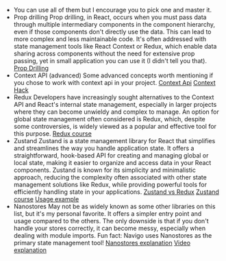 * You can use all of them but I encourage you to pick one and master it.
* Prop drilling
	Prop drilling, in React, occurs when you must pass data through multiple intermediary components in the component hierarchy, even if those components don't directly use the data. This can lead to more complex and less maintainable code. It's often addressed with state management tools like React Context or Redux, which enable data sharing across components without the need for extensive prop passing, yet in small application you can use it (I didn't tell you that).
	[Prop Drilling](https://www.youtube.com/watch?v=QLO64jkGkRg)
* Context API (advanced)
	Some advanced concepts worth mentioning if you chose to work with context api in your project.
	[Context Api](https://www.youtube.com/watch?v=t9WmZFnE6Hg)
	[Context Hack](https://www.youtube.com/watch?v=I7dwJxGuGYQ)
* Redux
	Developers have increasingly sought alternatives to the Context API and React's internal state management, especially in larger projects where they can become unwieldy and complex to manage. An option for global state management often considered is Redux, which, despite some controversies, is widely viewed as a popular and effective tool for this purpose.
	[Redux course](https://www.youtube.com/watch?v=zrs7u6bdbUw)
* Zustand
	Zustand is a state management library for React that simplifies and streamlines the way you handle application state. It offers a straightforward, hook-based API for creating and managing global or local state, making it easier to organize and access data in your React components. Zustand is known for its simplicity and minimalistic approach, reducing the complexity often associated with other state management solutions like Redux, while providing powerful tools for efficiently handling state in your applications.
	[Zustand vs Redux](https://www.youtube.com/watch?v=DK-S4ZcmDcE)
	[Zustand course](https://www.youtube.com/watch?v=fZPgBnL2x-Q)
	[Usage example](https://refine.dev/blog/zustand-react-state/#build-a-to-do-app-using-zustand)
* Nanostores
	May not be as widely known as some other libraries on this list, but it's my personal favorite. It offers a simpler entry point and usage compared to the others. The only downside is that if you don't handle your stores correctly, it can become messy, especially when dealing with module imports.
	Fun fact: Navigo uses Nanostores as the primary state management tool!
	[Nanostores explanation](https://github.com/nanostores/nanostores)
	[Video explanation](https://www.youtube.com/watch?v=gVTAZOryDAo)